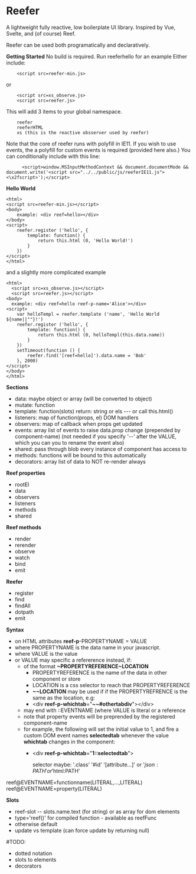 

# Reefer
A lightweight fully reactive, low boilerplate UI library.
Inspired by Vue, Svelte, and (of course) Reef.

Reefer can be used both programatically and declaratively.

**Getting Started**
No build is required. Run reeferhello for an example
Either include:
```
	<script src=reefer-min.js>
```
or 
```
	<script src=xs_observe.js>
	<script src=reefer.js>
```
This will add 3 items to your global namespace.
```
	reefer
	reeferHTML
	xs (this is the reactive obsserver used by reefer)
```

Note that the core of reefer runs with polyfill in IE11.  If you wish to use events, the a polyfill for custom events is required (provided here also.)
You can conditionally include with this line:
```
	  <script>window.MSInputMethodContext && document.documentMode && document.write('<script src="../../public/js/reeferIE11.js"><\x2fscript>');</script>
```

**Hello World**
```
<html>
<script src=reefer-min.js></script>
<body>
	example: <div reef=hello></div>		
</body>
<script>
	reefer.register ('hello', {
		template: function() {
			return this.html (0, 'Hello World!')
		}
	})
</script>
</html>
```
and a slightly more complicated example
```
<html>
  <script src=xs_observe.js></script>
  <script src=reefer.js></script>
<body>
  example: <div reef=hello reef-p-name='Alice'></div>		
<script>
	var helloTempl = reefer.template ('name', 'Hello World ${name||""}!')
	reefer.register ('hello', {
		template: function() {
			return this.html (0, helloTempl(this.data.name))
		}
	})
	setTimeout(function () {
		reefer.find('[reef=hello]').data.name = 'Bob'
	}, 2000)
</script>
</body>
</html>
```

**Sections**
- data: maybe object or array (will be converted to object)
- mutate: function
- template: function(slots) return: string or els --- or call this.html()
- listeners: map of function(props, el) DOM handlers
- observers: map of callback when props get updated
- events: array list of events to raise data.prop change (prepended by component-name) (not needed if you specify '--' after the VALUE, which you can you to rename the event also)
- shared: pass through blob every instance of component has access to 
- methods: functions will be bound to this automatically
- decorators: array list of data to NOT re-render always

**Reef properties**
- rootEl
- data
- observers
- listeners
- methods
- shared

**Reef methods**
- render
- rerender
- observe
- watch 
- bind
- emit

**Reefer**
- register
- find
- findAll
- dotpath
- emit


**Syntax**
	
- on HTML attributes **reef-p**-PROPERTYNAME = VALUE
- where PROPERTYNAME is the data name in your javascript.
- where VALUE is the value
- or VALUE may specific a refererence instead, if:
	- of the format **~PROPERTYREFERENCE~LOCATION**
		- PROPERTYREFERENCE is the name of the data in other component or store
		- LOCATION is a css selector to reach that PROPERTYREFERENCE
		- **~~LOCATION** may be used if if the PROPERTYREFRENCE is the same as the location, e.g:
		- &lt;div **reef-p-whichtab**="**~~#othertabdiv**">&lt;/div>  
	- may end with ::EVENTNAME (where VALUE is literal or a reference
    - note that property events will be preprended by the registered component-name
    - for example, the following will set the initial value to 1, and fire a custom DOM event names **selectedtab** whenever the value **whichtab** changes in the component:
      -	&lt;div **reef-p-whichtab**="**1::selectedtab**">

		selector maybe: '.class' '#id' '[attribute...]' or '$json:PATH' or '$html:PATH'


	 
    

reef@EVENTNAME=functionname(LITERAL,...,LITERAL)
reef@EVENTNAME=property(LITERAL)



**Slots**
- reef-slot -- slots.name.text (for string) or as array for dom elements
- type='reef()' for compiled function - available as reefFunc
- otherwise default
- update vs template (can force update by returning null)

#TODO: 
- dotted notation
- slots to elements
- decorators  